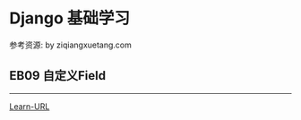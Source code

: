 # Django 基础学习 

参考资源: by ziqiangxuetang.com

## EB09 自定义Field
----

[Learn-URL](https://code.ziqiangxuetang.com/django/django-custom-field.html)  
